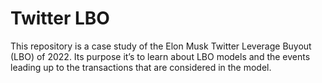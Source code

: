# Twitter LBO

This repository is a case study of the Elon Musk Twitter Leverage Buyout (LBO) of 2022. Its
purpose it’s to learn about LBO models and the events leading up to the transactions that are
considered in the model.
